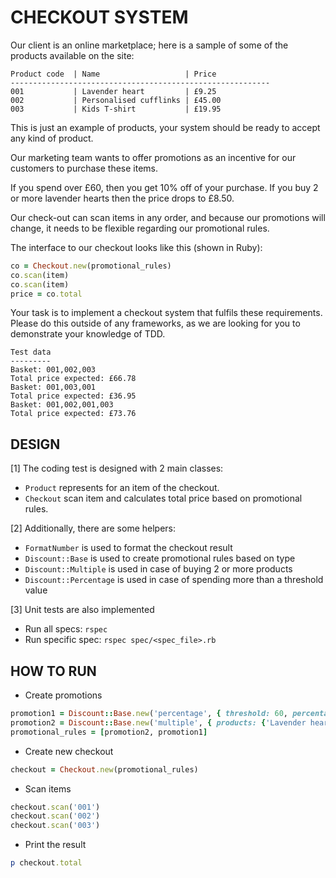 # CHECKOUT SYSTEM

Our client is an online marketplace; here is a sample of some of the products available on the site:
```
Product code  | Name                   | Price
----------------------------------------------------------
001           | Lavender heart         | £9.25
002           | Personalised cufflinks | £45.00
003           | Kids T-shirt           | £19.95
```

This is just an example of products, your system should be ready to accept any kind of product.

Our marketing team wants to offer promotions as an incentive for our customers to purchase these items.

If you spend over £60, then you get 10% off of your purchase. If you buy 2 or more lavender hearts then the price drops to £8.50.

Our check-out can scan items in any order, and because our promotions will change, it needs to be flexible regarding our promotional rules.

The interface to our checkout looks like this (shown in Ruby):
```ruby
co = Checkout.new(promotional_rules)
co.scan(item)
co.scan(item)
price = co.total
```

Your task is to implement a checkout system that fulfils these requirements. Please do this outside of any frameworks, as we are looking for you to demonstrate your knowledge of TDD.

```
Test data
---------
Basket: 001,002,003
Total price expected: £66.78
Basket: 001,003,001
Total price expected: £36.95
Basket: 001,002,001,003
Total price expected: £73.76
```

## DESIGN

[1] The coding test is designed with 2 main classes:
- `Product` represents for an item of the checkout.
- `Checkout` scan item and calculates total price based on promotional rules.

[2] Additionally, there are some helpers:
- `FormatNumber` is used to format the checkout result
- `Discount::Base` is used to create promotional rules based on type
- `Discount::Multiple` is used in case of buying 2 or more products
- `Discount::Percentage` is used in case of spending more than a threshold value

[3] Unit tests are also implemented
- Run all specs: `rspec`
- Run specific spec: `rspec spec/<spec_file>.rb`

## HOW TO RUN

- Create promotions
```ruby
promotion1 = Discount::Base.new('percentage', { threshold: 60, percentage: 10 })
promotion2 = Discount::Base.new('multiple', { products: {'Lavender heart': 8.5} })
promotional_rules = [promotion2, promotion1]
```

- Create new checkout
```ruby
checkout = Checkout.new(promotional_rules)
```

- Scan items
```ruby
checkout.scan('001')
checkout.scan('002')
checkout.scan('003')
```

- Print the result
```ruby
p checkout.total
```
